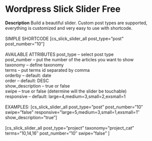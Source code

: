 # Wordpress Slick Slider Free

<strong>Description</strong>
Build a beautiful slider. Custom post types are supported, everything is customized and very easy to use with shortcode.
<br><br>
SIMPLE SHORTCODE
[cs_slick_slider_all post_type=”post” post_number=”10″]
<br><br>
AVAILABLE ATTRIBUTES
post_type – select post type
<br>
post_number – put the number of the articles you want to show
<br>
taxonomy – define taxonomy
<br>
terms – put terms id separated by comma
<br>
orderby – default: date
<br>
order – default: DESC
<br>
show_description – true or false
<br>
swipe – true or false (determine will the slider be touchable)
<br>
responsive – default: large=4,medium=3,small=2,exsmall=1
<br><br>
EXAMPLES:
[cs_slick_slider_all post_type=”post” post_number=”10″ swipe=”false” responsive=”large=5,medium=3,small=1,exsmall=1″ show_description=”true”]
<br><br>
[cs_slick_slider_all post_type=”project” taxonomy=”project_cat” terms=”10,14,16″ post_number=”10″ swipe=”false” ]
  
  <br><br>
  
